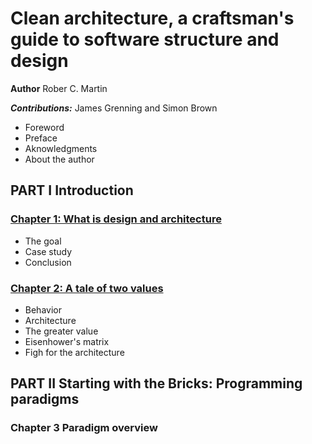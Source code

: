 # Clean architecture, a craftsman's guide to software structure and design
__Author__ Rober C. Martin 

___Contributions:___ James Grenning and Simon Brown

- Foreword
- Preface
- Aknowledgments
- About the author

## PART I Introduction

### [Chapter 1: What is design and architecture](/chapter1/README.md)
- The goal
- Case study
- Conclusion


### [Chapter 2: A tale of two values](/chapter2/README.md)
- Behavior
- Architecture
- The greater value
- Eisenhower's matrix
- Figh for the architecture

## PART II Starting with the Bricks: Programming paradigms

### Chapter 3 Paradigm overview
